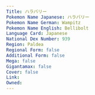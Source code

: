 ```yaml
---
﻿Title: ハラバリー
Pokemon Name Japanese: ハラバリー
Pokemon Name German: Wampitz
Pokemon Name English: Bellibolt
Language Card: Japanese
National Dex Number: 939
Region: Paldea
Regional Form: false
Additional Form: false
Mega: false
Gigantamax: false
Cover: false
Link: 
Owned: 
---
```

